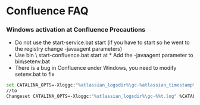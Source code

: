 # Confluence FAQ

### Windows activation at Confluence Precautions

* Do not use the start-service.bat start (if you have to start so he went to the registry change -javaagent parameters)
* Use bin \ start-confluence.bat start
at * Add the -javaagent parameter to bin\setenv.bat
* There is a bug in Confluence under Windows, you need to modify setenv.bat to fix

 ```bash
set CATALINA_OPTS=-Xloggc:"%atlassian_logsdir%\gc-%atlassian_timestamp%.log" %CATALINA_OPTS%
//to
Changeset CATALINA_OPTS=-Xloggc:"%atlassian_logsdir%\gc-%%t.log" %CATALINA_OPTS%
```



